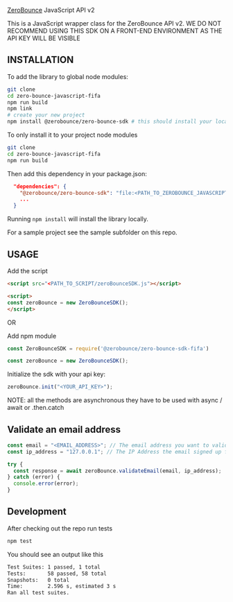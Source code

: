 [ZeroBounce](https://www.zerobounce.net>) JavaScript API v2

This is a JavaScript wrapper class for the ZeroBounce API v2.
WE DO NOT RECOMMEND USING THIS SDK ON A FRONT-END ENVIRONMENT AS THE API KEY WILL BE VISIBLE

## INSTALLATION
To add the library to global node modules:
```bash
git clone
cd zero-bounce-javascript-fifa
npm run build 
npm link 
# create your new project
npm install @zerobounce/zero-bounce-sdk # this should install your locally compiled version
```

To only install it to your project node modules 
```bash
git clone
cd zero-bounce-javascript-fifa
npm run build 
```
Then add this dependency in your package.json:
```json
  "dependencies": {
    "@zerobounce/zero-bounce-sdk": "file:<PATH_TO_ZEROBOUNCE_JAVASCRIPT_FIFA_SDK>",
    ...
  }
```
Running ```npm install``` will install the library locally.

For a sample project see the sample subfolder on this repo.

## USAGE

Add the script

```HTML
<script src="<PATH_TO_SCRIPT/zeroBounceSDK.js"></script>
```

```HTML
<script>
const zeroBounce = new ZeroBounceSDK();
</script>
```

OR

Add npm module

```javascript
const ZeroBounceSDK = require('@zerobounce/zero-bounce-sdk-fifa')

const zeroBounce = new ZeroBounceSDK();
```

Initialize the sdk with your api key:

```javascript
zeroBounce.init("<YOUR_API_KEY>");
```

NOTE: all the methods are asynchronous they have to be used with async / await or .then.catch

## Validate an email address

```javascript
const email = "<EMAIL_ADDRESS>"; // The email address you want to validate
const ip_address = "127.0.0.1"; // The IP Address the email signed up from (Optional)

try {
  const response = await zeroBounce.validateEmail(email, ip_address);
} catch (error) {
  console.error(error);
}
```

## Development

After checking out the repo run tests

```bash
npm test
```

You should see an output like this

```bash
Test Suites: 1 passed, 1 total
Tests:       58 passed, 58 total
Snapshots:   0 total
Time:        2.596 s, estimated 3 s
Ran all test suites.
```
